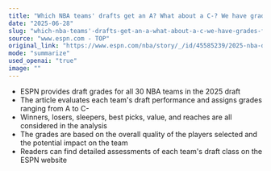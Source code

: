 ```yaml
---
title: "Which NBA teams' drafts get an A? What about a C-? We have grades for all 30"
date: "2025-06-28"
slug: "which-nba-teams'-drafts-get-an-a-what-about-a-c-we-have-grades-for-all-30"
source: "www.espn.com - TOP"
original_link: "https://www.espn.com/nba/story/_/id/45585239/2025-nba-draft-grades-winners-losers-sleepers-best-picks-value-reaches-all-30-teams-classes"
mode: "summarize"
used_openai: "true"
image: ""
---
```


- ESPN provides draft grades for all 30 NBA teams in the 2025 draft
- The article evaluates each team's draft performance and assigns grades ranging from A to C-
- Winners, losers, sleepers, best picks, value, and reaches are all considered in the analysis
- The grades are based on the overall quality of the players selected and the potential impact on the team
- Readers can find detailed assessments of each team's draft class on the ESPN website